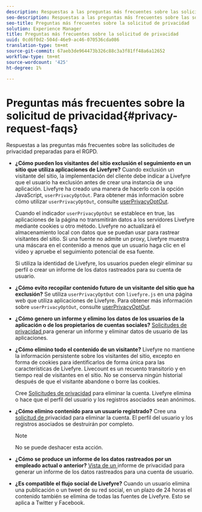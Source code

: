 ```yaml
---
description: Respuestas a las preguntas más frecuentes sobre las solicitudes de privacidad preparadas para el RGPD.
seo-description: Respuestas a las preguntas más frecuentes sobre las solicitudes de privacidad preparadas para el RGPD.
seo-title: Preguntas más frecuentes sobre la solicitud de privacidad
solution: Experience Manager
title: Preguntas más frecuentes sobre la solicitud de privacidad
uuid: 0cd6f0d2-504d-46e9-ac46-070536cda086
translation-type: tm+mt
source-git-commit: 67aeb3de964473b326c88c3a3f81ff48a6a12652
workflow-type: tm+mt
source-wordcount: '425'
ht-degree: 1%

---
```



# Preguntas más frecuentes sobre la solicitud de privacidad{#privacy-request-faqs}

Respuestas a las preguntas más frecuentes sobre las solicitudes de privacidad preparadas para el RGPD.

* **¿Cómo pueden los visitantes del sitio exclusión el seguimiento en un sitio que utiliza aplicaciones de Livefyre?** Cuando exclusión un visitante del sitio, la implementación del cliente debe indicar a Livefyre que el usuario ha exclusión antes de crear una instancia de una aplicación. Livefyre ha creado una manera de hacerlo con la opción JavaScript, `userPrivacyOptOut`. Para obtener más información sobre cómo utilizar `userPrivacyOptOut`, consulte [userPrivacyOptOut](/help/using/c-settings-other/c-gdpr-compliance/c-userprivacyoptout.md).

   Cuando el indicador `userPrivacyOptOut` se establece en true, las aplicaciones de la página no transmitirán datos a los servidores Livefyre mediante cookies u otro método. Livefyre no actualizará el almacenamiento local con datos que se puedan usar para rastrear visitantes del sitio. Si una fuente no admite un proxy, Livefyre muestra una máscara en el contenido a menos que un usuario haga clic en el vídeo y apruebe el seguimiento potencial de esa fuente.

   Si utiliza la identidad de Livefyre, los usuarios pueden elegir eliminar su perfil o crear un informe de los datos rastreados para su cuenta de usuario.

* **¿Cómo evito recopilar contenido futuro de un visitante del sitio que ha exclusión?** Se utiliza  `userPrivacyOptOut` con  `livefyre.js` en una página web que utiliza aplicaciones de Livefyre. Para obtener más información sobre `userPrivacyOptOut`, consulte [userPrivacyOptOut](/help/using/c-settings-other/c-gdpr-compliance/c-userprivacyoptout.md).

* **¿Cómo genero un informe y elimino los datos de los usuarios de la aplicación o de los propietarios de cuentas sociales?** [Solicitudes de privacidad ](../../c-settings-other/c-gdpr-compliance/c-privacy-requests.md#c_privacy_requests) para generar un informe y eliminar datos de usuario de las aplicaciones.

* **¿Cómo elimino todo el contenido de un visitante?** Livefyre no mantiene la información persistente sobre los visitantes del sitio, excepto en forma de cookies para identificarlos de forma única para las características de Livefyre. Livecount es un recuento transitorio y en tiempo real de visitantes en el sitio. No se conserva ningún historial después de que el visitante abandone o borre las cookies.

   Cree [Solicitudes de privacidad](../../c-settings-other/c-gdpr-compliance/c-privacy-requests.md#c_privacy_requests) para eliminar la cuenta. Livefyre elimina o hace que el perfil del usuario y los registros asociados sean anónimos.

* **¿Cómo elimino contenido para un usuario registrado?** Cree una  [solicitud de ](../../c-settings-other/c-gdpr-compliance/c-privacy-requests.md#c_privacy_requests) privacidad para eliminar la cuenta. El perfil del usuario y los registros asociados se destruirán por completo.

   >[!NOTE]
   >
   >No se puede deshacer esta acción.

* **¿Cómo se produce un informe de los datos rastreados por un empleado actual o anterior?** [Vista de un ](../../c-settings-other/c-gdpr-compliance/c-view-a-privacy-report.md#c_view_a_privacy_report) informe de privacidad para generar un informe de los datos rastreados para una cuenta de usuario.

* **¿Es compatible el flujo social de Livefyre?** Cuando un usuario elimina una publicación o un tweet de su red social, en un plazo de 24 horas el contenido también se elimina de todas las fuentes de Livefyre. Esto se aplica a Twitter y Facebook.

